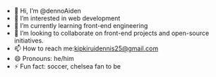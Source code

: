 - 👋 Hi, I’m @dennoAiden
- 👀 I’m interested in web development
- 🌱 I’m currently learning front-end engineering
- 💞️ I’m looking to collaborate on front-end projects and open-source initiatives.
- 📫 How to reach me:kipkiruidennis25@gmail.com
- 😄 Pronouns: he/him
- ⚡ Fun fact: soccer, chelsea fan to be 

<!---
dennoAiden/dennoAiden is a ✨ special ✨ repository because its `README.md` (this file) appears on your GitHub profile.
You can click the Preview link to take a look at your changes.
--->
